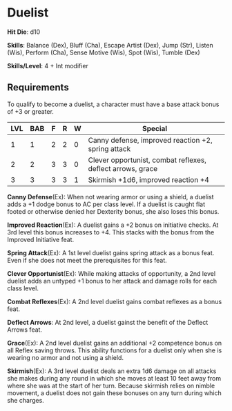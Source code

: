 # Duelist

**Hit Die**: d10

**Skills**: Balance (Dex), Bluff (Cha), Escape Artist (Dex), Jump (Str), Listen (Wis), Perform (Cha), Sense Motive (Wis), Spot (Wis), Tumble (Dex)

**Skills/Level**: 4 + Int modifier

## Requirements

To qualify to become a duelist, a character must have a base attack bonus of +3 or greater.

LVL | BAB | F | R | W | Special 
--- | --- | - | - | - | ------- 
1   | 1   | 2 | 2 | 0 | Canny defense, improved reaction +2, spring attack
2   | 2   | 3 | 3 | 0 | Clever opportunist, combat reflexes, deflect arrows, grace
3   | 3   | 3 | 3 | 1 | Skirmish +1d6, improved reaction +4

**Canny Defense**(Ex): When not wearing armor or using a shield, a duelist adds a +1 dodge bonus to AC per class level. If a duelist is caught flat footed or otherwise denied her Dexterity bonus, she also loses this bonus.

**Improved Reaction**(Ex): A duelist gains a +2 bonus on initiative checks. At 3rd level this bonus increases to +4. This stacks with the bonus from the Improved Initiative feat.

**Spring Attack**(Ex): A 1st level duelist gains spring attack as a bonus feat. Even if she does not meet the prerequisites for this feat.

**Clever Opportunist**(Ex): While making attacks of opportunity, a 2nd level duelist adds an untyped +1 bonus to her attack and damage rolls for each class level.

**Combat Reflexes**(Ex): A 2nd level duelist gains combat reflexes as a bonus feat.

**Deflect Arrows**: At 2nd level, a duelist gainst the benefit of the Deflect Arrows feat.

**Grace**(Ex): A 2nd level duelist gains an additional +2 competence bonus on all Reflex saving throws. This ability functions for a duelist only when she is wearing no armor and not using a shield.

**Skirmish**(Ex): A 3rd level duelist deals an extra 1d6 damage on all attacks she makes during any round in which she moves at least 10 feet away from where she was at the start of her turn. Because skirmish relies on nimble movement, a duelist does not gain these bonuses on any turn during which she charges.

